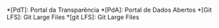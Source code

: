 *[PdT]: Portal da Transparência
*[PdA]: Portal de Dados Abertos
*[Git LFS]: Git Large Files
*[git LFS]: Git Large Files